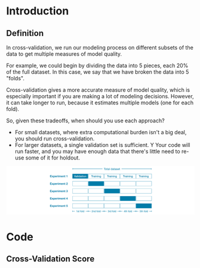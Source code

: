 # Introduction

## Definition
In cross-validation, we run our modeling process on different subsets of the data 
to get multiple measures of model quality.

For example, we could begin by dividing the data into 5 pieces, each 20% of the full dataset. In this case, 
we say that we have broken the data into 5 "folds".

Cross-validation gives a more accurate measure of model quality, 
which is especially important if you are making a lot of modeling decisions. 
However, it can take longer to run, because it estimates multiple models 
(one for each fold).

So, given these tradeoffs, when should you use each approach?

- For small datasets, where extra computational burden isn't a big deal, you should run cross-validation.
- For larger datasets, a single validation set is sufficient. Y
Your code will run faster, and you may have enough data that there's little need to re-use some of it for holdout.


![img_3.png](../images/data_science/img_3.png)

# Code

## Cross-Validation Score
